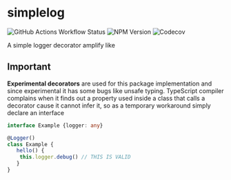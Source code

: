 # simplelog

![GitHub Actions Workflow Status](https://img.shields.io/github/actions/workflow/status/devsheva/simplelog/qa.yml)
![NPM Version](https://img.shields.io/npm/v/simplelog-decorator)
![Codecov](https://img.shields.io/codecov/c/github/devsheva/simplelog)

A simple logger decorator amplify like

## Important

**Experimental decorators** are used for this package implementation and since experimental it has some bugs like unsafe typing.
TypeScript compiler complains when it finds out a property used inside a class that calls a decorator cause it cannot infer it, so as a temporary workaround simply declare an interface

```ts
interface Example {logger: any}

@Logger()
class Example {
   hello() {
    this.logger.debug() // THIS IS VALID
   }
}
```